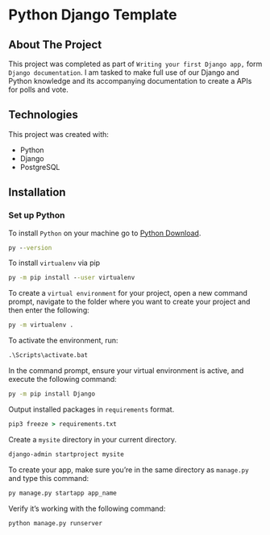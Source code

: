 # Python Django Template

## About The Project

This project was completed as part of `Writing your first Django app,` form `Django documentation`. I am tasked to make full use of our Django and Python knowledge and its accompanying documentation to create a APIs for polls and vote.

## Technologies

This project was created with:

- Python
- Django
- PostgreSQL

## Installation

### Set up Python

To install `Python` on your machine go to [Python Download](https://www.python.org/downloads/).

```cmd
py --version
```

To install `virtualenv` via pip

```cmd
py -m pip install --user virtualenv
```

To create a `virtual environment` for your project, open a new command prompt, navigate to the folder where you want to create your project and then enter the following:

```cmd
py -m virtualenv .
```

To activate the environment, run:

```cmd
.\Scripts\activate.bat
```

In the command prompt, ensure your virtual environment is active, and execute the following command:

```cmd
py -m pip install Django
```

Output installed packages in `requirements` format.

```cmd
pip3 freeze > requirements.txt
```

Create a `mysite` directory in your current directory.

```cmd
django-admin startproject mysite
```

To create your app, make sure you’re in the same directory as `manage.py` and type this command:

```cmd
py manage.py startapp app_name
```

Verify it’s working with the following command:

```cmd
python manage.py runserver
```
